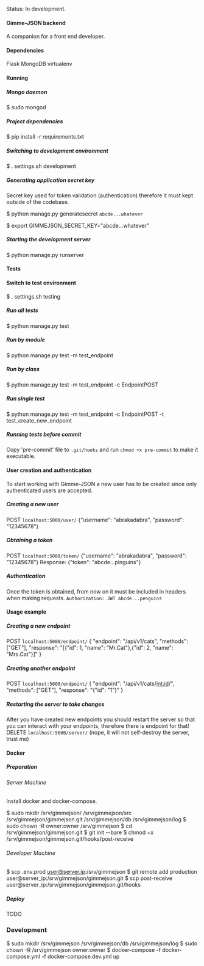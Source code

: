 Status: In development.

#### Gimme-JSON backend
A companion for a front end developer.

#### Dependencies
Flask
MongoDB
virtualenv

#### Running
##### Mongo daemon
$ sudo mongod

##### Project dependencies
$ pip install -r requirements.txt

##### Switching to development environment
$ . settings.sh development

##### Generating application secret key
Secret key used for token validation (authentication) therefore it must kept outside of the codebase.

$ python manage.py generatesecret
`abcde...whatever`

$ export GIMMEJSON_SECRET_KEY="abcde...whatever"

##### Starting the development server
$ python manage.py runserver

#### Tests
#### Switch to test environment
$ . settings.sh testing

##### Run all tests
$ python manage.py test

##### Run by module
$ python manage.py test -m test_endpoint

##### Run by class
$ python manage.py test -m test_endpoint -c EndpointPOST

##### Run single test
$ python manage.py test -m test_endpoint -c EndpointPOST -t test_create_new_endpoint

##### Running tests before commit
Copy 'pre-commit' file to `.git/hooks` and run `chmod +x pre-commit` to make it executable.

#### User creation and authentication
To start working with Gimme-JSON a new user has to be created since only authenticated users are accepted.

##### Creating a new user
POST `localhost:5000/user/`
{"username": "abrakadabra", "password": "12345678"}

##### Obtaining a token
POST `localhost:5000/token/`
{"username": "abrakadabra", "password": "12345678"}
Response: {"token": "abcde...pinguins"}

##### Authentication
Once the token is obtained, from now on it must be included in headers when making requests.
`Authorization: JWT abcde...penguins`

#### Usage example
##### Creating a new endpoint
POST `localhost:5000/endpoint/`
{
    "endpoint": "/api/v1/cats",
    "methods": ["GET"],
    "response": "[{\"id\": 1, \"name\": \"Mr.Cat\"},{\"id\": 2, \"name\": \"Mrs.Cat\"}]"
}

##### Creating another endpoint
POST `localhost:5000/endpoint/`
{
    "endpoint": "/api/v1/cats/<int:id>/",
    "methods": ["GET"],
    "response": "{\"id\": \"1\"}"
}

##### Restarting the server to take changes
After you have created new endpoints you should restart the server so that you can interact with your endpoints,
therefore there is endpoint for that!
DELETE `localhost:5000/server/` (nope, it will not self-destroy the server, trust me)

#### Docker
##### Preparation
###### Server Machine
Install docker and docker-compose.

$ sudo mkdir /srv/gimmejson/ /srv/gimmejson/src /srv/gimmejson/gimmejson.git /srv/gimmejson/db /srv/gimmejson/log
$ sudo chown -R owner:owner /srv/gimmejson
$ cd /srv/gimmejson/gimmejson.git
$ git init --bare
$ chmod +x /srv/gimmejson/gimmejson.git/hooks/post-receive

###### Developer Machine
$ scp .env.prod user@server.ip:/srv/gimmejson
$ git remote add production user@server_ip:/srv/gimmejson/gimmejson.git
$ scp post-receive user@server_ip:/srv/gimmejson/gimmejson.git/hooks

##### Deploy
TODO

### Development
$ sudo mkdir /srv/gimmejson /srv/gimmejson/db /srv/gimmejson/log
$ sudo chown -R /srv/gimmejson owner:owner
$ docker-compose -f docker-compose.yml -f docker-compose.dev.yml up
